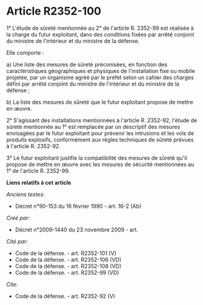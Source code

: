 # Article R2352-100

1° L'étude de sûreté mentionnée au 2° de l'article R. 2352-99 est réalisée à la charge du futur exploitant, dans des
conditions fixées par arrêté conjoint du ministre de l'intérieur et du ministre de la défense. 

Elle comporte : 

a) Une liste des mesures de sûreté préconisées, en fonction des caractéristiques géographiques et physiques de l'installation
fixe ou mobile projetée, par un organisme agréé par le préfet selon un cahier des charges défini par arrêté conjoint du
ministre de l'intérieur et du ministre de la défense ; 

b) La liste des mesures de sûreté que le futur exploitant propose de mettre en œuvre. 

2° S'agissant des installations mentionnées à l'article R. 2352-92, l'étude de sûreté mentionnée au 1° est remplacée par un
descriptif des mesures envisagées par le futur exploitant pour prévenir les intrusions et les vols de produits explosifs,
conformément aux règles techniques de sûreté prévues à l'article R. 2352-92. 

3° Le futur exploitant justifie la compatibilité des mesures de sûreté qu'il propose de mettre en œuvre avec les mesures de
sécurité mentionnées au 1° de l'article R. 2352-99.

**Liens relatifs à cet article**

_Anciens textes_:

  - Décret n°90-153 du 16 février 1990 - art. 16-2 (Ab)

_Créé par_:

  - Décret n°2009-1440 du 23 novembre 2009 - art.

_Cité par_:

  - Code de la défense. - art. R2352-101 (V)
  - Code de la défense. - art. R2352-106 (VD)
  - Code de la défense. - art. R2352-108 (VD)
  - Code de la défense. - art. R2352-99 (VD)

_Cite_:

  - Code de la défense. - art. R2352-92 (V)
